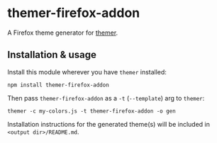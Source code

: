 # themer-firefox-addon

A Firefox theme generator for [themer](https://github.com/mjswensen/themer).

## Installation & usage

Install this module wherever you have `themer` installed:

    npm install themer-firefox-addon

Then pass `themer-firefox-addon` as a `-t` (`--template`) arg to `themer`:

    themer -c my-colors.js -t themer-firefox-addon -o gen

Installation instructions for the generated theme(s) will be included in `<output dir>/README.md`.
